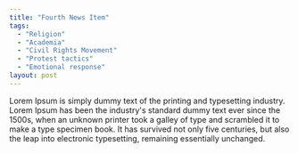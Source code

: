 ```yaml
---
title: "Fourth News Item"
tags:
  - "Religion"
  - "Academia"
  - "Civil Rights Movement"
  - "Protest tactics"
  - "Emotional response"
layout: post
---
```

Lorem Ipsum is simply dummy text of the printing and typesetting industry. Lorem Ipsum has been the industry's standard dummy text ever since the 1500s, when an unknown printer took a galley of type and scrambled it to make a type specimen book. It has survived not only five centuries, but also the leap into electronic typesetting, remaining essentially unchanged.

